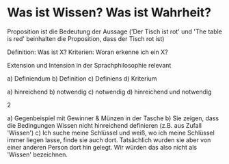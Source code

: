 # Was ist Wissen? Was ist Wahrheit?

Proposition ist die Bedeutung der Aussage ('Der Tisch ist rot' und 'The table is red' beinhalten die Proposition, dass der Tisch rot ist)

Definition: Was ist X?
Kriterien: Woran erkenne ich ein X?


Extension und Intension in der Sprachphilosophie relevant

a) Definiendum
b) Definition
c) Definiens
d) Kriterium

a) hinreichend
b) notwendig
c) notwendig
d) hinreichend und notwendig

2

a) Gegenbeispiel mit Gewinner & Münzen in der Tasche
b) Sie zeigen, dass die Bedingungen Wissen nicht hinreichend definieren (z.B. aus Zufall 'Wissen')
c) Ich suche meine Schlüssel und weiß, wo ich meine Schlüssel immer liegen lasse, finde sie auch dort. Tatsächlich wurden sie aber von einer anderen Person dort hin gelegt. Wir würden das also nicht als 'Wissen' bezeichnen.

